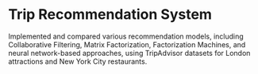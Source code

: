 # Trip Recommendation System
Implemented and compared various recommendation models, including Collaborative Filtering, Matrix Factorization, Factorization Machines, and neural network-based approaches, using TripAdvisor datasets for London attractions and New York City restaurants.
